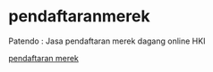 # pendaftaranmerek
Patendo : Jasa pendaftaran merek dagang online HKI

<a href="https://patendo.com" rel="nofollow">pendaftaran merek</a>
